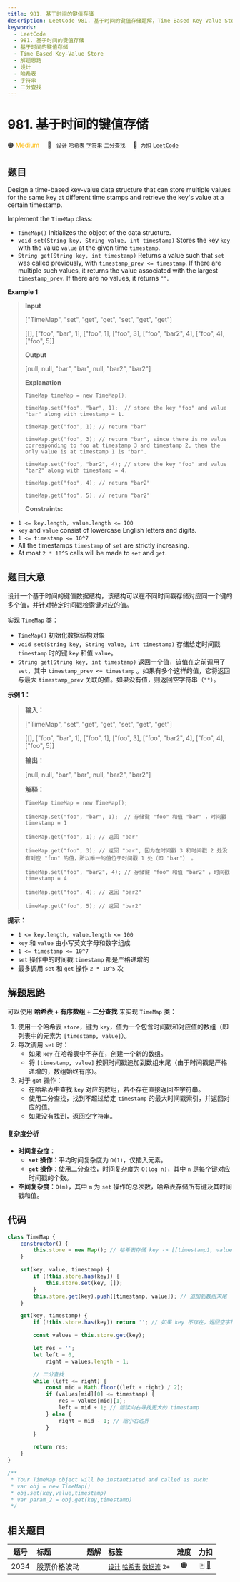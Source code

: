 ```yaml
---
title: 981. 基于时间的键值存储
description: LeetCode 981. 基于时间的键值存储题解，Time Based Key-Value Store，包含解题思路、复杂度分析以及完整的 JavaScript 代码实现。
keywords:
  - LeetCode
  - 981. 基于时间的键值存储
  - 基于时间的键值存储
  - Time Based Key-Value Store
  - 解题思路
  - 设计
  - 哈希表
  - 字符串
  - 二分查找
---
```


# 981. 基于时间的键值存储

🟠 <font color=#ffb800>Medium</font>&emsp; 🔖&ensp; [`设计`](/tag/design.md) [`哈希表`](/tag/hash-table.md) [`字符串`](/tag/string.md) [`二分查找`](/tag/binary-search.md)&emsp; 🔗&ensp;[`力扣`](https://leetcode.cn/problems/time-based-key-value-store) [`LeetCode`](https://leetcode.com/problems/time-based-key-value-store)

## 题目

Design a time-based key-value data structure that can store multiple values
for the same key at different time stamps and retrieve the key's value at a
certain timestamp.

Implement the `TimeMap` class:

- `TimeMap()` Initializes the object of the data structure.
- `void set(String key, String value, int timestamp)` Stores the key `key` with the value `value` at the given time `timestamp`.
- `String get(String key, int timestamp)` Returns a value such that `set` was called previously, with `timestamp_prev <= timestamp`. If there are multiple such values, it returns the value associated with the largest `timestamp_prev`. If there are no values, it returns `""`.

**Example 1:**

> **Input**
>
> ["TimeMap", "set", "get", "get", "set", "get", "get"]
>
> [[], ["foo", "bar", 1], ["foo", 1], ["foo", 3], ["foo", "bar2", 4], ["foo", 4], ["foo", 5]]
>
> **Output**
>
> [null, null, "bar", "bar", null, "bar2", "bar2"]
>
> **Explanation**
>
> ```
> TimeMap timeMap = new TimeMap();
>
> timeMap.set("foo", "bar", 1);  // store the key "foo" and value "bar" along with timestamp = 1.
>
> timeMap.get("foo", 1); // return "bar"
>
> timeMap.get("foo", 3); // return "bar", since there is no value corresponding to foo at timestamp 3 and timestamp 2, then the only value is at timestamp 1 is "bar".
>
> timeMap.set("foo", "bar2", 4); // store the key "foo" and value "bar2" along with timestamp = 4.
>
> timeMap.get("foo", 4); // return "bar2"
>
> timeMap.get("foo", 5); // return "bar2"
> ```
>
> **Constraints:**

- `1 <= key.length, value.length <= 100`
- `key` and `value` consist of lowercase English letters and digits.
- `1 <= timestamp <= 10^7`
- All the timestamps `timestamp` of `set` are strictly increasing.
- At most `2 * 10^5` calls will be made to `set` and `get`.

## 题目大意

设计一个基于时间的键值数据结构，该结构可以在不同时间戳存储对应同一个键的多个值，并针对特定时间戳检索键对应的值。

实现 `TimeMap` 类：

- `TimeMap()` 初始化数据结构对象
- `void set(String key, String value, int timestamp)` 存储给定时间戳 `timestamp` 时的键 `key` 和值 `value`。
- `String get(String key, int timestamp)` 返回一个值，该值在之前调用了 `set`，其中 `timestamp_prev <= timestamp` 。如果有多个这样的值，它将返回与最大 `timestamp_prev` 关联的值。如果没有值，则返回空字符串（`""`）。

**示例 1：**

> **输入：**
>
> ["TimeMap", "set", "get", "get", "set", "get", "get"]
>
> [[], ["foo", "bar", 1], ["foo", 1], ["foo", 3], ["foo", "bar2", 4], ["foo", 4], ["foo", 5]]
>
> **输出：**
>
> [null, null, "bar", "bar", null, "bar2", "bar2"]
>
> **解释：**
>
> ```
> TimeMap timeMap = new TimeMap();
>
> timeMap.set("foo", "bar", 1);  // 存储键 "foo" 和值 "bar" ，时间戳 timestamp = 1
>
> timeMap.get("foo", 1); // 返回 "bar"
>
> timeMap.get("foo", 3); // 返回 "bar", 因为在时间戳 3 和时间戳 2 处没有对应 "foo" 的值，所以唯一的值位于时间戳 1 处（即 "bar"） 。
>
> timeMap.set("foo", "bar2", 4); // 存储键 "foo" 和值 "bar2" ，时间戳 timestamp = 4
>
> timeMap.get("foo", 4); // 返回 "bar2"
>
> timeMap.get("foo", 5); // 返回 "bar2"
>
> ```

**提示：**

- `1 <= key.length, value.length <= 100`
- `key` 和 `value` 由小写英文字母和数字组成
- `1 <= timestamp <= 10^7`
- `set` 操作中的时间戳 `timestamp` 都是严格递增的
- 最多调用 `set` 和 `get` 操作 `2 * 10^5` 次

## 解题思路

可以使用 **哈希表 + 有序数组 + 二分查找** 来实现 `TimeMap` 类：

1. 使用一个哈希表 `store`，键为 `key`，值为一个包含时间戳和对应值的数组（即列表中的元素为 `[timestamp, value]`）。
2. 每次调用 `set` 时：
   - 如果 `key` 在哈希表中不存在，创建一个新的数组。
   - 将 `[timestamp, value]` 按照时间戳追加到数组末尾（由于时间戳是严格递增的，数组始终有序）。
3. 对于 `get` 操作：
   - 在哈希表中查找 `key` 对应的数组，若不存在直接返回空字符串。
   - 使用二分查找，找到不超过给定 `timestamp` 的最大时间戳索引，并返回对应的值。
   - 如果没有找到，返回空字符串。

#### 复杂度分析

- **时间复杂度**：
  - **`set` 操作**：平均时间复杂度为 `O(1)`，仅插入元素。
  - **`get` 操作**：使用二分查找，时间复杂度为 `O(log n)`，其中 `n` 是每个键对应时间戳的个数。
- **空间复杂度**：`O(m)`，其中 `m` 为 `set` 操作的总次数，哈希表存储所有键及其时间戳和值。

## 代码

```javascript
class TimeMap {
	constructor() {
		this.store = new Map(); // 哈希表存储 key -> [[timestamp1, value1], [timestamp2, value2], ...]
	}

	set(key, value, timestamp) {
		if (!this.store.has(key)) {
			this.store.set(key, []);
		}
		this.store.get(key).push([timestamp, value]); // 追加到数组末尾
	}

	get(key, timestamp) {
		if (!this.store.has(key)) return ''; // 如果 key 不存在，返回空字符串

		const values = this.store.get(key);

		let res = '';
		let left = 0,
			right = values.length - 1;

		// 二分查找
		while (left <= right) {
			const mid = Math.floor((left + right) / 2);
			if (values[mid][0] <= timestamp) {
				res = values[mid][1];
				left = mid + 1; // 继续向右寻找更大的 timestamp
			} else {
				right = mid - 1; // 缩小右边界
			}
		}

		return res;
	}
}

/**
 * Your TimeMap object will be instantiated and called as such:
 * var obj = new TimeMap()
 * obj.set(key,value,timestamp)
 * var param_2 = obj.get(key,timestamp)
 */
```

## 相关题目

<!-- prettier-ignore -->
| 题号 | 标题 | 题解 | 标签 | 难度 | 力扣 |
| :------: | :------ | :------: | :------ | :------: | :------: |
| 2034 | 股票价格波动 |  |  [`设计`](/tag/design.md) [`哈希表`](/tag/hash-table.md) [`数据流`](/tag/data-stream.md) `2+` | 🟠 | [🀄️](https://leetcode.cn/problems/stock-price-fluctuation) [🔗](https://leetcode.com/problems/stock-price-fluctuation) |